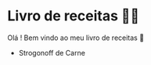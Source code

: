# Livro de receitas :man_cook:

Olá ! Bem vindo ao meu livro de receitas :wave:

- Strogonoff de Carne
